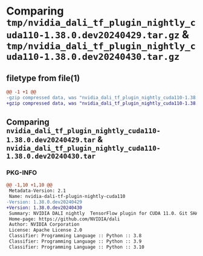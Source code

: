 # Comparing `tmp/nvidia_dali_tf_plugin_nightly_cuda110-1.38.0.dev20240429.tar.gz` & `tmp/nvidia_dali_tf_plugin_nightly_cuda110-1.38.0.dev20240430.tar.gz`

## filetype from file(1)

```diff
@@ -1 +1 @@
-gzip compressed data, was "nvidia_dali_tf_plugin_nightly_cuda110-1.38.0.dev20240429.tar", last modified: Mon Apr  5 07:00:00 1993, max compression
+gzip compressed data, was "nvidia_dali_tf_plugin_nightly_cuda110-1.38.0.dev20240430.tar", last modified: Mon Apr  5 07:00:00 1993, max compression
```

## Comparing `nvidia_dali_tf_plugin_nightly_cuda110-1.38.0.dev20240429.tar` & `nvidia_dali_tf_plugin_nightly_cuda110-1.38.0.dev20240430.tar`

### PKG-INFO

```diff
@@ -1,10 +1,10 @@
 Metadata-Version: 2.1
 Name: nvidia-dali-tf-plugin-nightly-cuda110
-Version: 1.38.0.dev20240429
+Version: 1.38.0.dev20240430
 Summary: NVIDIA DALI nightly  TensorFlow plugin for CUDA 11.0. Git SHA: 82983535cd65dc1ba11018b4b35dbae6e2c305d5
 Home-page: https://github.com/NVIDIA/dali
 Author: NVIDIA Corporation
 License: Apache License 2.0
 Classifier: Programming Language :: Python :: 3.8
 Classifier: Programming Language :: Python :: 3.9
 Classifier: Programming Language :: Python :: 3.10
```


